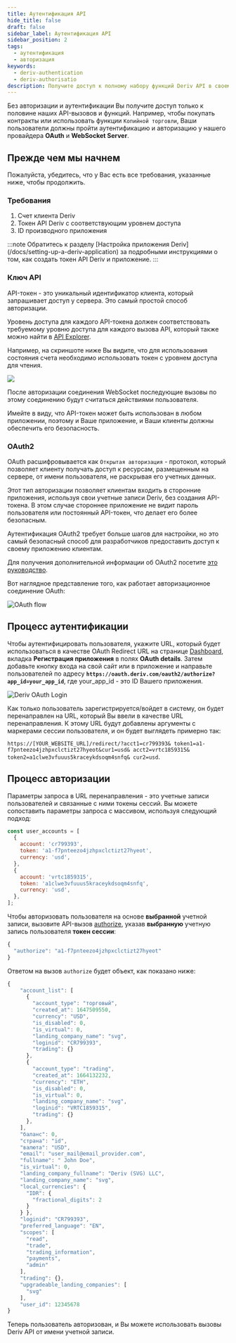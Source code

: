 ```yaml
---
title: Аутентификация API
hide_title: false
draft: false
sidebar_label: Аутентификация API
sidebar_position: 2
tags:
  - аутентификация
  - авторизация
keywords:
  - deriv-authentication
  - deriv-authorisatio
description: Получите доступ к полному набору функций Deriv API в своем торговом приложении, аутентифицировав пользователей с помощью API-токена. Научитесь делать это на примере API.
---
```


Без авторизации и аутентификации Вы получите доступ только к половине наших API-вызовов и функций. Например, чтобы покупать контракты или использовать функции `Копийной торговли`, Ваши пользователи должны пройти аутентификацию и авторизацию у нашего провайдера **OAuth** и **WebSocket Server**.

## Прежде чем мы начнем

Пожалуйста, убедитесь, что у Вас есть все требования, указанные ниже, чтобы продолжить.

### Требования

1. Счет клиента Deriv
2. Токен API Deriv с соответствующим уровнем доступа
3. ID производного приложения

:::note
Обратитесь к разделу [Настройка приложения Deriv] (/docs/setting-up-a-deriv-application) за подробными инструкциями о том, как создать токен API Deriv и приложение.
:::

### Ключ API

API-токен - это уникальный идентификатор клиента, который запрашивает доступ у сервера. Это самый простой способ авторизации.

Уровень доступа для каждого API-токена должен соответствовать требуемому уровню доступа для каждого вызова API, который также можно найти в [API Explorer](/api-explorer).

Например, на скриншоте ниже Вы видите, что для использования состояния счета необходимо использовать токен с уровнем доступа для чтения.

![](/img/acc_status_scope_api_explorer.png)

После авторизации соединения WebSocket последующие вызовы по этому соединению будут считаться действиями пользователя.

Имейте в виду, что API-токен может быть использован в любом приложении, поэтому и Ваше приложение, и Ваши клиенты должны обеспечить его безопасность.

### OAuth2

OAuth расшифровывается как `Открытая авторизация` - протокол, который позволяет клиенту получать доступ к ресурсам, размещенным на сервере, от имени пользователя, не раскрывая его учетных данных.

Этот тип авторизации позволяет клиентам входить в сторонние приложения, используя свои учетные записи Deriv, без создания API-токена. В этом случае стороннее приложение не видит пароль пользователя или постоянный API-токен, что делает его более безопасным.

Аутентификация OAuth2 требует больше шагов для настройки, но это самый безопасный способ для разработчиков предоставить доступ к своему приложению клиентам.

Для получения дополнительной информации об OAuth2 посетите [это руководство](https://aaronparecki.com/oauth-2-simplified/).

Вот наглядное представление того, как работает авторизационное соединение OAuth:

![OAuth flow](/img/how_oauth_works.png "OAuth flow")

## Процесс аутентификации

Чтобы аутентифицировать пользователя, укажите URL, который будет использоваться в качестве OAuth Redirect URL на странице [Dashboard](/dashboard), вкладка **Регистрация приложения** в полях **OAuth details**. Затем добавьте кнопку входа на свой сайт или в приложение и направьте пользователей по адресу **`https://oauth.deriv.com/oauth2/authorize?app_id=your_app_id`**, где your_app_id - это ID Вашего приложения.

![Deriv OAuth Login](/img/oauth_login.png "Deriv OAuth Login")

Как только пользователь зарегистрируется/войдет в систему, он будет перенаправлен на URL, который Вы ввели в качестве URL перенаправления. К этому URL будут добавлены аргументы с маркерами сессии пользователя, и он будет выглядеть примерно так:

`https://[YOUR_WEBSITE_URL]/redirect/?acct1=cr799393& token1=a1-f7pnteezo4jzhpxclctizt27hyeot&cur1=usd& acct2=vrtc1859315& token2=a1clwe3vfuuus5kraceykdsoqm4snfq& cur2=usd`.

## Процесс авторизации

Параметры запроса в URL перенаправления - это учетные записи пользователей и связанные с ними токены сессий. Вы можете сопоставить параметры запроса с массивом, используя следующий подход:

```js showLineNumbers
const user_accounts = [
  {
    account: 'cr799393',
    token: 'a1-f7pnteezo4jzhpxclctizt27hyeot',
    currency: 'usd',
  },
  {
    account: 'vrtc1859315',
    token: 'a1clwe3vfuuus5kraceykdsoqm4snfq',
    currency: 'usd',
  },
];
```

Чтобы авторизовать пользователя на основе **выбранной** учетной записи, вызовите API-вызов [authorize](/api-explorer#authorize), указав **выбранную** учетную запись пользователя **токен сессии**:

```js showLineNumbers
{
  "authorize": "a1-f7pnteezo4jzhpxclctizt27hyeot"
}
```

Ответом на вызов `authorize` будет объект, как показано ниже:

```js showLineNumbers
{
    "account_list": [
      {
        "account_type": "торговый",
        "created_at": 1647509550,
        "currency": "USD",
        "is_disabled": 0,
        "is_virtual": 0,
        "landing_company_name": "svg",
        "loginid": "CR799393",
        "trading": {}
      },
      {
        "account_type": "trading",
        "created_at": 1664132232,
        "currency": "ETH",
        "is_disabled": 0,
        "is_virtual": 0,
        "landing_company_name": "svg",
        "loginid": "VRTC1859315",
        "trading": {}
      },
    ],
    "баланс": 0,
    "страна": "id",
    "валюта": "USD",
    "email": "user_mail@email_provider.com",
    "fullname": " John Doe",
    "is_virtual": 0,
    "landing_company_fullname": "Deriv (SVG) LLC",
    "landing_company_name": "svg",
    "local_currencies": {
      "IDR": {
        "fractional_digits": 2
      }
    } },
    "loginid": "CR799393",
    "preferred_language": "EN",
    "scopes": [
      "read",
      "trade",
      "trading_information",
      "payments",
      "admin"
    ],
    "trading": {},
    "upgradeable_landing_companies": [
      "svg"
    ],
    "user_id": 12345678
}
```

Теперь пользователь авторизован, и Вы можете использовать вызовы Deriv API от имени учетной записи.
